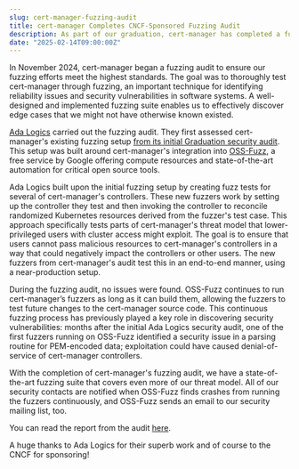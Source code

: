 ```yaml
---
slug: cert-manager-fuzzing-audit
title: cert-manager Completes CNCF-Sponsored Fuzzing Audit
description: As part of our graduation, cert-manager has completed a fuzzing audit.
date: "2025-02-14T09:00:00Z"
---
```


In November 2024, cert-manager began a fuzzing audit to ensure our fuzzing efforts meet the highest standards. The goal was to thoroughly test cert-manager through fuzzing, an important technique for identifying reliability issues and security vulnerabilities in software systems. A well-designed and implemented fuzzing suite enables us to effectively discover edge cases that we might not have otherwise known existed.

[Ada Logics](https://adalogics.com) carried out the fuzzing audit. They first assessed cert-manager's existing fuzzing setup [from its initial Graduation security audit](https://cert-manager.io/announcements/2024/03/18/cert-manager-security-audit). This setup was built around cert-manager's integration into [OSS-Fuzz](https://github.com/google/oss-fuzz), a free service by Google offering compute resources and state-of-the-art automation for critical open source tools.

Ada Logics built upon the initial fuzzing setup by creating fuzz tests for several of cert-manager's controllers. These new fuzzers work by setting up the controller they test and then invoking the controller to reconcile randomized Kubernetes resources derived from the fuzzer's test case. This approach specifically tests parts of cert-manager's threat model that lower-privileged users with cluster access might exploit. The goal is to ensure that users cannot pass malicious resources to cert-manager's controllers in a way that could negatively impact the controllers or other users. The new fuzzers from cert-manager's audit test this in an end-to-end manner, using a near-production setup.

During the fuzzing audit, no issues were found. OSS-Fuzz continues to run cert-manager’s fuzzers as long as it can build them, allowing the fuzzers to test future changes to the cert-manager source code. This continuous fuzzing process has previously played a key role in discovering security vulnerabilities: months after the initial Ada Logics security audit, one of the first fuzzers running on OSS-Fuzz identified a security issue in a parsing routine for PEM-encoded data; exploitation could have caused denial-of-service of cert-manager controllers.

With the completion of cert-manager's fuzzing audit, we have a state-of-the-art fuzzing suite that covers even more of our threat model. All of our security contacts are notified when OSS-Fuzz finds crashes from running the fuzzers continuously, and OSS-Fuzz sends an email to our security mailing list, too.

You can read the report from the audit [here](/docs/announcements/AdaLogics-2025-cert-manager-fuzzing-audit-report.pdf).

A huge thanks to Ada Logics for their superb work and of course to the CNCF for sponsoring!
